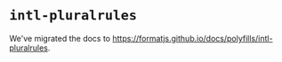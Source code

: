 # `intl-pluralrules`

We've migrated the docs to https://formatjs.github.io/docs/polyfills/intl-pluralrules.
